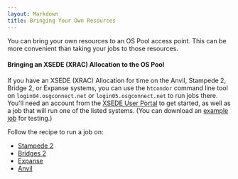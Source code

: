 ```yaml
---
layout: Markdown
title: Bringing Your Own Resources
---
```


You can bring your own resources to an OS Pool access point.  This can be more
convenient than taking your jobs to those resources.

#### Bringing an XSEDE (XRAC) Allocation to the OS Pool

If you have an XSEDE (XRAC) Allocation for time on the Anvil, Stampede 2,
Bridge 2, or Expanse systems, you can use the `htcondor` command line
tool on `login04.osgconnect.net` or `login05.osgconnect.net` to run
jobs there.  You'll need an account from the
[XSEDE User Portal](https://portal.xsede.org) to get started, as well
as a job that will run one of the listed systems.  (You can
download an [example job](example_job) for testing.)

Follow the recipe to run a job on:
- [Stampede 2](stampede2)
- [Bridges 2](bridges2)
- [Expanse](expanse)
- [Anvil](anvil)
